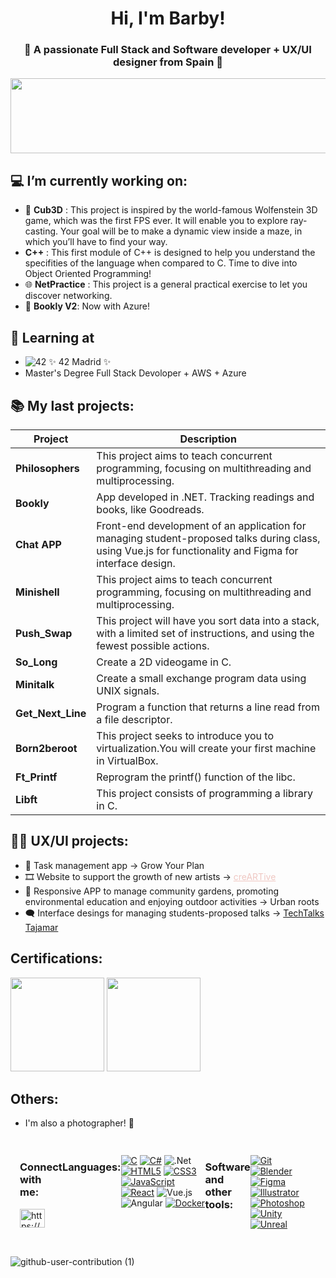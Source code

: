 <h1 align="center">Hi, I'm Barby!</h1>
<h3 align="center">🌸 A passionate Full Stack and Software developer + UX/UI designer from Spain 🌸</h3>



<a href="https://github.com/devxb/gitanimals">
  <img
    src="https://render.gitanimals.org/lines/barjimen?pet-id=656799250287021231"
    width="600"
    height="120"
  />
</a>
  
  

## 💻 I’m currently working on:
- 👾 **Cub3D** : This project is inspired by the world-famous Wolfenstein 3D game, which was the first FPS ever. It will enable you to explore ray-casting. Your goal will be to make a dynamic view inside a maze, in which you’ll have to find your way. <br>
- **C++** : This first module of C++ is designed to help you understand the specifities of the language when compared to C. Time to dive into Object Oriented Programming! <br>
- 🌐 **NetPractice** : This project is a general practical exercise to let you discover networking.
- 📕 **Bookly V2**: Now with Azure!

## 🌱 Learning at
- ![42](https://img.shields.io/badge/-42-black?style=for-the-badge&logo=42&logoColor=white) ✨ 42 Madrid ✨
- Master's Degree Full Stack Devoloper + AWS + Azure

## 📚 My last projects:
| Project | Description |
| --- | --- |
| **Philosophers** | This project aims to teach concurrent programming, focusing on multithreading and multiprocessing.
| **Bookly** | App developed in .NET. Tracking readings and books, like Goodreads.| 
| **Chat APP** | Front-end development of an application for managing student-proposed talks during class, using Vue.js for functionality and Figma for interface design.| 
| **Minishell** | This project aims to teach concurrent programming, focusing on multithreading and multiprocessing. |
| **Push_Swap** | This project will have you sort data into a stack, with a limited set of instructions, and using the fewest possible actions. |
| **So_Long** | Create a 2D videogame in C. |
| **Minitalk** | Create a small exchange program data using UNIX signals. |
| **Get_Next_Line** | Program a function that returns a line read from a file descriptor. |
| **Born2beroot** | This project seeks to introduce you to virtualization.You will create your first machine in VirtualBox. |
| **Ft_Printf** | Reprogram the printf() function of the libc. |
| **Libft** | This project consists of programming a library in C. |

## 👩‍💻 UX/UI projects:
- 📅 Task management app -> Grow Your Plan </a>
 - 🎞️ Website to support the growth of new artists -> <a href="https://www.figma.com/proto/HfiwkfLKFtkToIY5gmppJk/CreARTive---Proyecto-definitivo?node-id=12-79&starting-point-node-id=12%3A79&t=9jPZE5LKRQyjfODv-1" target="_blank" style="color: #EFC7C2;"> creARTive </a>
 - 🌱 Responsive APP to manage community gardens, promoting environmental education and enjoying outdoor activities -> Urban roots
 - 🗨️ Interface desings for managing students-proposed talks ->  <a href="https://www.figma.com/design/aMFGlGRG36Cjda7grgWnU1/APP-CHARLAS?node-id=340-3&t=3PWB5vhJ8UMxLdkN-1"> TechTalks Tajamar </a>

## Certifications:
<div>
  <img src="https://learn.microsoft.com/es-es/media/learn/certification/badges/microsoft-certified-associate-badge.svg" style="width: 150px">
<img src="https://images.credly.com/size/680x680/images/dd747f80-8831-4034-89eb-9f9f08496a3e/image.png" style="width:150px">
</div>

## Others:
 - I'm also a photographer! 📸

<div style="display: flex;  justify-content: space-between; padding: 15px;">
    <div>
    <h3 align="left">Connect with me:</h3>
    <p align="left">
    <a href="https://www.linkedin.com/in/barbarajimenez17/" target="blank"><img align="center" src="https://raw.githubusercontent.com/rahuldkjain/github-profile-readme-generator/master/src/images/icons/Social/linked-in-alt.svg" alt="https://www.linkedin.com/in/barbarajimenez17/"![microsoft-certified-associate-badge](https://github.com/user-attachments/assets/af2aba35-982a-4724-bbd4-48d3d1c024f6)
 height="30" width="40" /></a>
    </p>
    </div>
  
### Languages:
[![C](https://img.shields.io/badge/C-00599C?style=for-the-badge&logo=c&logoColor=white)](https://www.cprogramming.com/)
[![C#](https://img.shields.io/badge/C%23-239120?style=for-the-badge&logo=c-sharp&logoColor=white)](https://docs.microsoft.com/en-us/dotnet/csharp/)
![.Net](https://img.shields.io/badge/.NET-5C2D91?style=for-the-badge&logo=.net&logoColor=white)
[![HTML5](https://img.shields.io/badge/HTML5-E34F26?style=for-the-badge&logo=html5&logoColor=white)](https://www.w3.org/html/)
[![CSS3](https://img.shields.io/badge/CSS3-1572B6?style=for-the-badge&logo=css3&logoColor=white)](https://www.w3schools.com/css/)
[![JavaScript](https://img.shields.io/badge/JavaScript-F7DF1E?style=for-the-badge&logo=javascript&logoColor=black)](https://developer.mozilla.org/en-US/docs/Web/JavaScript)
[![React](https://img.shields.io/badge/React-20232A?style=for-the-badge&logo=react&logoColor=61DAFB)](https://reactjs.org/)
![Vue.js](https://img.shields.io/badge/vuejs-%2335495e.svg?style=for-the-badge&logo=vuedotjs&logoColor=%234FC08D)
![Angular](https://img.shields.io/badge/angular-%23DD0031.svg?style=for-the-badge&logo=angular&logoColor=white)
[![Docker](https://img.shields.io/badge/Docker-2496ED?logo=docker&logoColor=fff)](#)

### Software and other tools:

[![Git](https://img.shields.io/badge/Git-F05032?style=for-the-badge&logo=git&logoColor=white)](https://git-scm.com/)
[![Blender](https://img.shields.io/badge/Blender-F5792A?style=for-the-badge&logo=blender&logoColor=white)](https://www.blender.org/)
[![Figma](https://img.shields.io/badge/Figma-F24E1E?style=for-the-badge&logo=figma&logoColor=white)](https://www.figma.com/)
[![Illustrator](https://img.shields.io/badge/Illustrator-FF9A00?style=for-the-badge&logo=adobe%20illustrator&logoColor=white)](https://www.adobe.com/in/products/illustrator.html)
[![Photoshop](https://img.shields.io/badge/Photoshop-31A8FF?style=for-the-badge&logo=adobe%20photoshop&logoColor=white)](https://www.photoshop.com/en)
[![Unity](https://img.shields.io/badge/Unity-000000?style=for-the-badge&logo=unity&logoColor=white)](https://unity.com/)
[![Unreal](https://img.shields.io/badge/Unreal-0E1128?style=for-the-badge&logo=unreal%20engine&logoColor=white)](https://unrealengine.com/)
</div>


![github-user-contribution (1)](https://github.com/user-attachments/assets/100cfeb4-6f69-4c61-b63c-897e559c495e)
